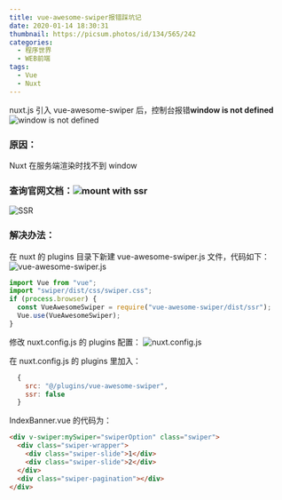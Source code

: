 ```yaml
---
title: vue-awesome-swiper报错踩坑记
date: 2020-01-14 18:30:31
thumbnail: https://picsum.photos/id/134/565/242
categories:
  - 程序世界
  - WEB前端
tags:
  - Vue
  - Nuxt
---
```


nuxt.js 引入 vue-awesome-swiper 后，控制台报错**window is not defined**
![window is not defined](https://upload-images.jianshu.io/upload_images/15101357-9cb89cba7b40fcbd.png?imageMogr2/auto-orient/strip|imageView2/2/w/1200/format/webp)

### 原因：

Nuxt 在服务端渲染时找不到 window

<!--more-->

### 查询官网文档：![mount with ssr](https://upload-images.jianshu.io/upload_images/15921555-80453c695ade306e.png?imageMogr2/auto-orient/strip%7CimageView2/2/w/1240)

![SSR](https://upload-images.jianshu.io/upload_images/15921555-4a0148911687516f.png?imageMogr2/auto-orient/strip%7CimageView2/2/w/1240)

### 解决办法：

在 nuxt 的 plugins 目录下新建 vue-awesome-swiper.js 文件，代码如下：![vue-awesome-swiper.js](https://upload-images.jianshu.io/upload_images/15921555-2cbfcb935b027c50.png?imageMogr2/auto-orient/strip%7CimageView2/2/w/1240)

```javascript
import Vue from "vue";
import "swiper/dist/css/swiper.css";
if (process.browser) {
  const VueAwesomeSwiper = require("vue-awesome-swiper/dist/ssr");
  Vue.use(VueAwesomeSwiper);
}
```

修改 nuxt.config.js 的 plugins 配置：
![nuxt.config.js](https://upload-images.jianshu.io/upload_images/15921555-31a870eeaabca83a.png?imageMogr2/auto-orient/strip%7CimageView2/2/w/1240)

在 nuxt.config.js 的 plugins 里加入：

```javascript
  {
    src: "@/plugins/vue-awesome-swiper",
    ssr: false
  }
```

IndexBanner.vue 的代码为：

```html
<div v-swiper:mySwiper="swiperOption" class="swiper">
  <div class="swiper-wrapper">
    <div class="swiper-slide">1</div>
    <div class="swiper-slide">2</div>
  </div>
  <div class="swiper-pagination"></div>
</div>
```
